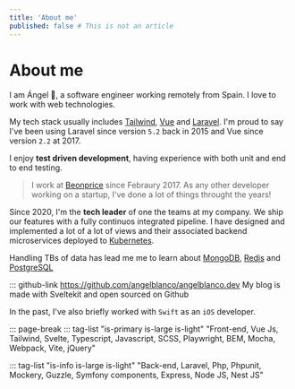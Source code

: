 ```yaml
---
title: 'About me'
published: false # This is not an article
---
```


# About me

I am Ángel :angel:, a software engineer working remotely from Spain. I love to work with web technologies.

My tech stack usually includes [Tailwind](https://tailwindcss.com/), [Vue](https://vuejs.org/) and [Laravel](https://laravel.com/). I'm proud to say I've been using Laravel since version `5.2` back in 2015 and Vue since version `2.2` at 2017.

I enjoy **test driven development**, having experience with both unit and end to end testing.

> I work at [Beonprice](https://beonprice.com/en/product) since Febraury 2017.
> As any other developer working on a startup, I've done a lot of
> things throught the years!

Since 2020, I'm the **tech leader** of one the teams at my company.
We ship our features with a fully continuos integrated pipeline.
I have designed and implemented a lot of a lot of views and their associated
backend microservices deployed to [Kubernetes](https://kubernetes.io/).

Handling TBs of data has lead me me to learn about [MongoDB](https://www.mongodb.com/), [Redis](https://redis.io/) and [PostgreSQL](https://www.postgresql.org/)

::: github-link https://github.com/angelblanco/angelblanco.dev My blog is made with Sveltekit and open sourced on Github

In the past, I've also briefly worked with `Swift` as an `iOS` developer.

::: page-break
::: tag-list "is-primary is-large is-light" "Front-end, Vue Js, Tailwind, Svelte, Typescript, Javascript, SCSS, Playwright, BEM, Mocha, Webpack, Vite, jQuery"

::: tag-list "is-info is-large is-light" "Back-end, Laravel, Php, Phpunit, Mockery, Guzzle, Symfony components, Express, Node JS, Nest JS"
